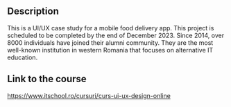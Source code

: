 ## Description 
This is a UI/UX case study for a mobile food delivery app. This project is scheduled to be completed by the end of December 2023. 
Since 2014, over 8000 individuals have joined their alumni community. They are the most well-known institution in western Romania that focuses on alternative IT education.
## Link to the course 
https://www.itschool.ro/cursuri/curs-ui-ux-design-online



